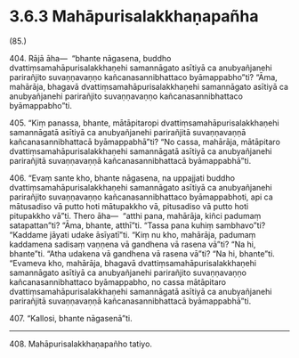 # 3.6.3 Mahāpurisalakkhaṇapañha

(85.)

404\. Rājā āha—  “bhante nāgasena, buddho dvattiṃsamahāpurisalakkhaṇehi samannāgato asītiyā ca anubyañjanehi parirañjito suvaṇṇavaṇṇo kañcanasannibhattaco byāmappabho”ti? “Āma, mahārāja, bhagavā dvattiṃsamahāpurisalakkhaṇehi samannāgato asītiyā ca anubyañjanehi parirañjito suvaṇṇavaṇṇo kañcanasannibhattaco byāmappabho”ti.

405\. “Kiṃ panassa, bhante, mātāpitaropi dvattiṃsamahāpurisalakkhaṇehi samannāgatā asītiyā ca anubyañjanehi parirañjitā suvaṇṇavaṇṇā kañcanasannibhattacā byāmappabhā”ti? “No cassa, mahārāja, mātāpitaro dvattiṃsamahāpurisalakkhaṇehi samannāgatā asītiyā ca anubyañjanehi parirañjitā suvaṇṇavaṇṇā kañcanasannibhattacā byāmappabhā”ti.

406\. “Evaṃ sante kho, bhante nāgasena, na uppajjati buddho dvattiṃsamahāpurisalakkhaṇehi samannāgato asītiyā ca anubyañjanehi parirañjito suvaṇṇavaṇṇo kañcanasannibhattaco byāmappabhoti, api ca mātusadiso vā putto hoti mātupakkho vā, pitusadiso vā putto hoti pitupakkho vā”ti. Thero āha—  “atthi pana, mahārāja, kiñci padumaṃ satapattan”ti? “Āma, bhante, atthī”ti. “Tassa pana kuhiṃ sambhavo”ti? “Kaddame jāyati udake āsīyatī”ti. “Kiṃ nu kho, mahārāja, padumaṃ kaddamena sadisaṃ vaṇṇena vā gandhena vā rasena vā”ti? “Na hi, bhante”ti. “Atha udakena vā gandhena vā rasena vā”ti? “Na hi, bhante”ti. “Evameva kho, mahārāja, bhagavā dvattiṃsamahāpurisalakkhaṇehi samannāgato asītiyā ca anubyañjanehi parirañjito suvaṇṇavaṇṇo kañcanasannibhattaco byāmappabho, no cassa mātāpitaro dvattiṃsamahāpurisalakkhaṇehi samannāgatā asītiyā ca anubyañjanehi parirañjitā suvaṇṇavaṇṇā kañcanasannibhattacā byāmappabhā”ti.

407\. “Kallosi, bhante nāgasenā”ti.

---

408\. Mahāpurisalakkhaṇapañho tatiyo.
